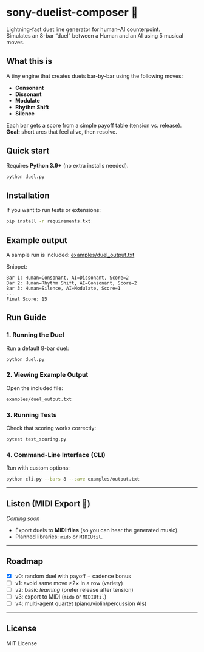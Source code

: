 # sony-duelist-composer 🎼

Lightning-fast duet line generator for human–AI counterpoint.  
Simulates an 8-bar “duel” between a Human and an AI using 5 musical moves.

## What this is
A tiny engine that creates duets bar-by-bar using the following moves:

- **Consonant**
- **Dissonant**
- **Modulate**
- **Rhythm Shift**
- **Silence**

Each bar gets a score from a simple payoff table (tension vs. release).  
**Goal:** short arcs that feel alive, then resolve.

## Quick start
Requires **Python 3.9+** (no extra installs needed).

```bash
python duel.py
```

## Installation
If you want to run tests or extensions:

```bash
pip install -r requirements.txt
```

## Example output
A sample run is included: [examples/duel_output.txt](examples/duel_output.txt)

Snippet:
```text
Bar 1: Human=Consonant, AI=Dissonant, Score=2
Bar 2: Human=Rhythm Shift, AI=Consonant, Score=2
Bar 3: Human=Silence, AI=Modulate, Score=1
...
Final Score: 15
```

## Run Guide

### 1. Running the Duel
Run a default 8-bar duel:

```bash
python duel.py
```

### 2. Viewing Example Output
Open the included file:

```bash
examples/duel_output.txt
```

### 3. Running Tests
Check that scoring works correctly:

```bash
pytest test_scoring.py
```

### 4. Command-Line Interface (CLI)
Run with custom options:

```bash
python cli.py --bars 8 --save examples/output.txt
```

---

## Listen (MIDI Export 🚀)

*Coming soon*  
- Export duels to **MIDI files** (so you can hear the generated music).  
- Planned libraries: `mido` or `MIDIUtil`.

---

## Roadmap
- [x] v0: random duel with payoff + cadence bonus  
- [ ] v1: avoid same move >2× in a row (variety)  
- [ ] v2: basic *learning* (prefer release after tension)  
- [ ] v3: export to MIDI (`mido` or `MIDIUtil`)  
- [ ] v4: multi-agent quartet (piano/violin/percussion AIs)  

---

## License
MIT License
